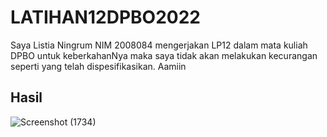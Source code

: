 # LATIHAN12DPBO2022

Saya Listia Ningrum NIM 2008084 mengerjakan LP12 dalam mata kuliah DPBO untuk keberkahanNya maka saya tidak akan melakukan kecurangan seperti yang telah dispesifikasikan. Aamiin

## Hasil
![Screenshot (1734)](https://user-images.githubusercontent.com/95666745/170832932-529f0dd3-2902-418f-baf0-6fcf00c89c50.png)
